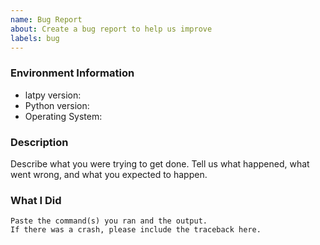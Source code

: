 ```yaml
---
name: Bug Report
about: Create a bug report to help us improve
labels: bug
---
```


<!-- Please search existing issues to avoid creating duplicates. -->

### Environment Information

-   latpy version:
-   Python version:
-   Operating System:

### Description

Describe what you were trying to get done.
Tell us what happened, what went wrong, and what you expected to happen.

### What I Did

```
Paste the command(s) you ran and the output.
If there was a crash, please include the traceback here.
```
